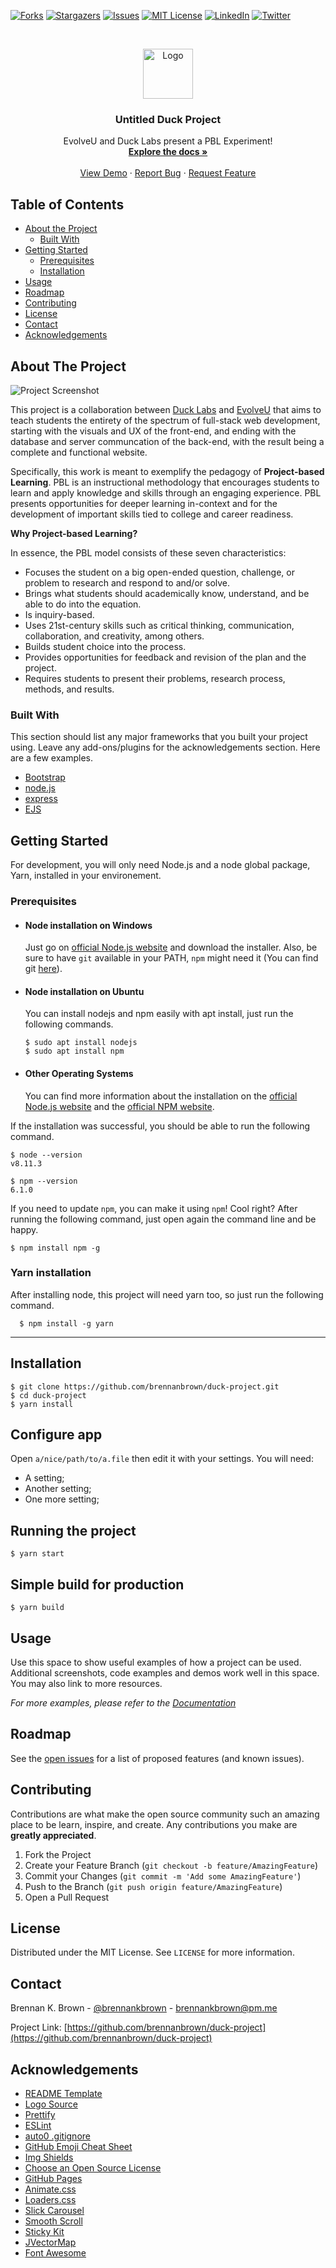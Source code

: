 [![Forks][forks-shield]][forks-url]
[![Stargazers][stars-shield]][stars-url]
[![Issues][issues-shield]][issues-url]
[![MIT License][license-shield]][license-url]
[![LinkedIn][linkedin-shield]][linkedin-url]
[![Twitter][twitter-shield]][twitter-url]

<!-- PROJECT LOGO -->
<br />
<p align="center">
  <a href="https://github.com/brennanbrown/duck-project">
    <img src="src/img/logo.png" alt="Logo" width="80" height="80">
  </a>

  <h3 align="center">Untitled Duck Project</h3>

  <p align="center">
    EvolveU and Duck Labs present a PBL Experiment!
    <br />
    <a href="https://github.com/brennanbrown/duck-project/blob/master/README.md""><strong>Explore the docs »</strong></a>
    <br />
    <br />
    <a href="https://github.com/brennanbrown/duck-project"">View Demo</a>
    ·
    <a href="https://github.com/brennanbrown/duck-project/issues">Report Bug</a>
    ·
    <a href="https://github.com/brennanbrown/duck-project/issues">Request Feature</a>
  </p>
</p>



<!-- TABLE OF CONTENTS -->
## Table of Contents

* [About the Project](#about-the-project)
  * [Built With](#built-with)
* [Getting Started](#getting-started)
  * [Prerequisites](#prerequisites)
  * [Installation](#installation)
* [Usage](#usage)
* [Roadmap](#roadmap)
* [Contributing](#contributing)
* [License](#license)
* [Contact](#contact)
* [Acknowledgements](#acknowledgements)



<!-- ABOUT THE PROJECT -->
## About The Project

![Project Screenshot](screenshot.png "Placeholder Screenshot")

This project is a collaboration between [Duck Labs](http://ducklabs.com/) and [EvolveU](https://www.evolveu.ca/) that aims to teach students the entirety of the spectrum of full-stack web development, starting with the visuals and UX of the front-end, and ending with the database and server communcation of the back-end, with the result being a complete and functional website.

Specifically, this work is meant to exemplify the pedagogy of **Project-based Learning**. PBL is an instructional methodology that encourages students to learn and apply knowledge and skills through an engaging experience. PBL presents opportunities for deeper learning in-context and for the development of important skills tied to college and career readiness.

**Why Project-based Learning?**

In essence, the PBL model consists of these seven characteristics:

* Focuses the student on a big open-ended question, challenge, or problem to research and respond to and/or solve.
* Brings what students should academically know, understand, and be able to do into the equation.
* Is inquiry-based.
* Uses 21st-century skills such as critical thinking, communication, collaboration, and creativity, among others.
* Builds student choice into the process.
* Provides opportunities for feedback and revision of the plan and the project.
* Requires students to present their problems, research process, methods, and results.

### Built With
This section should list any major frameworks that you built your project using. Leave any add-ons/plugins for the acknowledgements section. Here are a few examples.
* [Bootstrap](https://getbootstrap.com)
* [node.js](https://nodejs.org/en/ex)
* [express](https://expressjs.com/)
* [EJS](https://ejs.co/)



<!-- GETTING STARTED -->
## Getting Started

For development, you will only need Node.js and a node global package, Yarn, installed in your environement.

### Prerequisites
- #### Node installation on Windows

  Just go on [official Node.js website](https://nodejs.org/) and download the installer.
Also, be sure to have `git` available in your PATH, `npm` might need it (You can find git [here](https://git-scm.com/)).

- #### Node installation on Ubuntu

  You can install nodejs and npm easily with apt install, just run the following commands.

      $ sudo apt install nodejs
      $ sudo apt install npm

- #### Other Operating Systems
  You can find more information about the installation on the [official Node.js website](https://nodejs.org/) and the [official NPM website](https://npmjs.org/).

If the installation was successful, you should be able to run the following command.

    $ node --version
    v8.11.3

    $ npm --version
    6.1.0

If you need to update `npm`, you can make it using `npm`! Cool right? After running the following command, just open again the command line and be happy.

    $ npm install npm -g

###
### Yarn installation
  After installing node, this project will need yarn too, so just run the following command.

      $ npm install -g yarn

---

## Installation

    $ git clone https://github.com/brennanbrown/duck-project.git
    $ cd duck-project
    $ yarn install

## Configure app

Open `a/nice/path/to/a.file` then edit it with your settings. You will need:

- A setting;
- Another setting;
- One more setting;

## Running the project

    $ yarn start

## Simple build for production

    $ yarn build


<!-- USAGE EXAMPLES -->
## Usage

Use this space to show useful examples of how a project can be used. Additional screenshots, code examples and demos work well in this space. You may also link to more resources.

_For more examples, please refer to the [Documentation](https://example.com)_



<!-- ROADMAP -->
## Roadmap

See the [open issues](https://github.com/brennanbrown/duck-project/issues) for a list of proposed features (and known issues).



<!-- CONTRIBUTING -->
## Contributing

Contributions are what make the open source community such an amazing place to be learn, inspire, and create. Any contributions you make are **greatly appreciated**.

1. Fork the Project
2. Create your Feature Branch (`git checkout -b feature/AmazingFeature`)
3. Commit your Changes (`git commit -m 'Add some AmazingFeature'`)
4. Push to the Branch (`git push origin feature/AmazingFeature`)
5. Open a Pull Request



<!-- LICENSE -->
## License

Distributed under the MIT License. See `LICENSE` for more information.



<!-- CONTACT -->
## Contact

Brennan K. Brown - [@brennankbrown](https://twitter.com/brennanbrown) - brennankbrown@pm.me

Project Link: [https://github.com/brennanbrown/duck-project](https://github.com/brennanbrown/duck-project)



<!-- ACKNOWLEDGEMENTS -->
## Acknowledgements
* [README Template](https://github.com/othneildrew/Best-READ.ME-Template)
* [Logo Source](https://commons.wikimedia.org/wiki/File:Duck_Sotka1.svg)
* [Prettify](https://www.npmjs.com/package/prettify)
* [ESLint](https://eslint.org/)
* [auto0 .gitignore](https://gist.github.com/dan-auth0/2fb996dc8080eaae0900100bf1c3fa26)
* [GitHub Emoji Cheat Sheet](https://www.webpagefx.com/tools/emoji-cheat-sheet)
* [Img Shields](https://shields.io)
* [Choose an Open Source License](https://choosealicense.com)
* [GitHub Pages](https://pages.github.com)
* [Animate.css](https://daneden.github.io/animate.css)
* [Loaders.css](https://connoratherton.com/loaders)
* [Slick Carousel](https://kenwheeler.github.io/slick)
* [Smooth Scroll](https://github.com/cferdinandi/smooth-scroll)
* [Sticky Kit](http://leafo.net/sticky-kit)
* [JVectorMap](http://jvectormap.com)
* [Font Awesome](https://fontawesome.com)





<!-- MARKDOWN LINKS & IMAGES -->
<!-- https://www.markdownguide.org/basic-syntax/#reference-style-links -->

[forks-shield]: https://img.shields.io/github/forks/brennanbrown/duck-project?style=flat-square
[forks-url]: https://github.com/brennanbrown/duck-project/network/members
[stars-shield]: https://img.shields.io/github/stars/brennanbrown/duck-project
[stars-url]: https://img.shields.io/github/stars/brennanbrown/duck-project?style=flat-square
[issues-shield]: https://img.shields.io/github/issues/brennanbrown/duck-project?style=flat-square
[issues-url]: https://github.com/brennanbrown/duck-project/issues
[license-shield]: https://img.shields.io/github/license/brennanbrown/duck-project?style=flat-square
[license-url]: https://github.com/brennanbrown/duck-project/blob/master/LICENSE.txt
[linkedin-shield]: https://img.shields.io/badge/-LinkedIn-black.svg?style=flat-square&logo=linkedin&colorB=555
[linkedin-url]: https://linkedin.com/in/brennankbrown
[twitter-shield]: https://img.shields.io/twitter/url?label=Tweet%21&style=social&url=https%3A%2F%2Ftwitter.com%2Fbrennankbrown
[twitter-url]: https://twitter.com/brennankbrown
